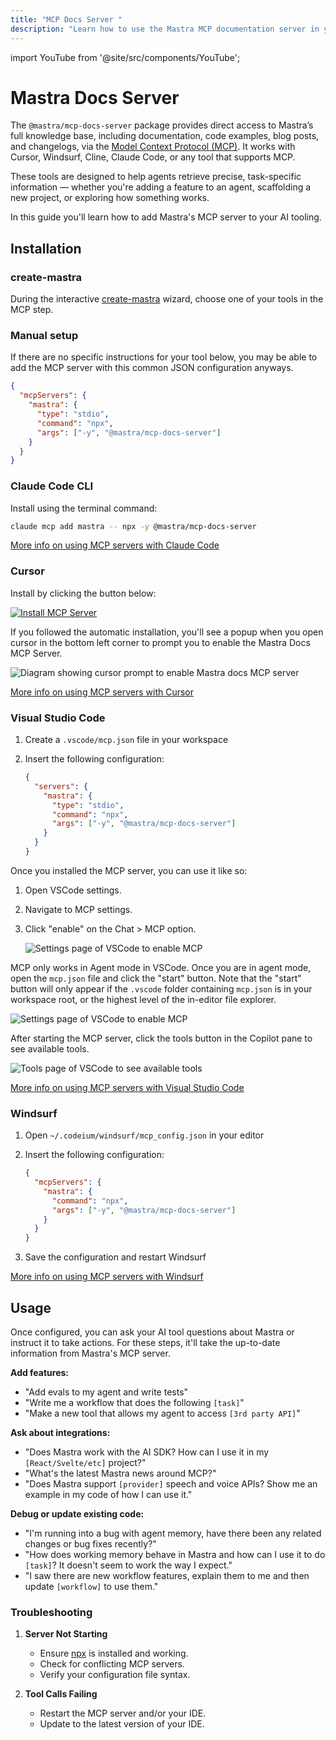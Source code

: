 ```yaml
---
title: "MCP Docs Server "
description: "Learn how to use the Mastra MCP documentation server in your IDE to turn it into an agentic Mastra expert."
---
```


import YouTube from '@site/src/components/YouTube';

# Mastra Docs Server

The `@mastra/mcp-docs-server` package provides direct access to Mastra’s full knowledge base, including documentation, code examples, blog posts, and changelogs, via the [Model Context Protocol (MCP)](https://modelcontextprotocol.io/docs/getting-started/intro). It works with Cursor, Windsurf, Cline, Claude Code, or any tool that supports MCP.

These tools are designed to help agents retrieve precise, task-specific information — whether you're adding a feature to an agent, scaffolding a new project, or exploring how something works.

In this guide you'll learn how to add Mastra's MCP server to your AI tooling.

<YouTube id="vciV57lF0og" />

## Installation

### create-mastra

During the interactive [create-mastra](/docs/reference/cli/create-mastra) wizard, choose one of your tools in the MCP step.

### Manual setup

If there are no specific instructions for your tool below, you may be able to add the MCP server with this common JSON configuration anyways.

```json copy
{
  "mcpServers": {
    "mastra": {
      "type": "stdio",
      "command": "npx",
      "args": ["-y", "@mastra/mcp-docs-server"]
    }
  }
}
```

### Claude Code CLI

Install using the terminal command:

```bash copy
claude mcp add mastra -- npx -y @mastra/mcp-docs-server
```

[More info on using MCP servers with Claude Code](https://docs.claude.com/en/docs/claude-code/mcp)

### Cursor

Install by clicking the button below:

[![Install MCP Server](https://cursor.com/deeplink/mcp-install-light.svg)](cursor://anysphere.cursor-deeplink/mcp/install?name=mastra&config=eyJjb21tYW5kIjoibnB4IC15IEBtYXN0cmEvbWNwLWRvY3Mtc2VydmVyIn0%3D)

If you followed the automatic installation, you'll see a popup when you open cursor in the bottom left corner to prompt you to enable the Mastra Docs MCP Server.

<img
  src="/img/enable-mastra-docs-cursor.png"
  alt="Diagram showing cursor prompt to enable Mastra docs MCP server"
  width={800}
/>

[More info on using MCP servers with Cursor](https://cursor.com/de/docs/context/mcp)

### Visual Studio Code

1. Create a `.vscode/mcp.json` file in your workspace
2. Insert the following configuration:

   ```json copy
   {
     "servers": {
       "mastra": {
         "type": "stdio",
         "command": "npx",
         "args": ["-y", "@mastra/mcp-docs-server"]
       }
     }
   }
   ```

Once you installed the MCP server, you can use it like so:

1. Open VSCode settings.
2. Navigate to MCP settings.
3. Click "enable" on the Chat > MCP option.

   <img
     src="/img/vscode-mcp-setting.png"
     alt="Settings page of VSCode to enable MCP"
     width={800}
     className="rounded-lg"
   />

MCP only works in Agent mode in VSCode. Once you are in agent mode, open the `mcp.json` file and click the "start" button. Note that the "start" button will only appear if the `.vscode` folder containing `mcp.json` is in your workspace root, or the highest level of the in-editor file explorer.

<img
  src="/img/vscode-start-mcp.png"
  alt="Settings page of VSCode to enable MCP"
  width={800}
  className="rounded-lg"
/>

After starting the MCP server, click the tools button in the Copilot pane to see available tools.

<img
  src="/img/vscode-mcp-running.png"
  alt="Tools page of VSCode to see available tools"
  width={800}
  className="rounded-lg"
/>

[More info on using MCP servers with Visual Studio Code](https://code.visualstudio.com/docs/copilot/customization/mcp-servers)

### Windsurf

1. Open `~/.codeium/windsurf/mcp_config.json` in your editor
2. Insert the following configuration:

   ```json copy
   {
     "mcpServers": {
       "mastra": {
         "command": "npx",
         "args": ["-y", "@mastra/mcp-docs-server"]
       }
     }
   }
   ```

3. Save the configuration and restart Windsurf

[More info on using MCP servers with Windsurf](https://docs.windsurf.com/windsurf/cascade/mcp#mcp-config-json)

## Usage

Once configured, you can ask your AI tool questions about Mastra or instruct it to take actions. For these steps, it'll take the up-to-date information from Mastra's MCP server.

**Add features:**

- "Add evals to my agent and write tests"
- "Write me a workflow that does the following `[task]`"
- "Make a new tool that allows my agent to access `[3rd party API]`"

**Ask about integrations:**

- "Does Mastra work with the AI SDK?
  How can I use it in my `[React/Svelte/etc]` project?"
- "What's the latest Mastra news around MCP?"
- "Does Mastra support `[provider]` speech and voice APIs? Show me an example in my code of how I can use it."

**Debug or update existing code:**

- "I'm running into a bug with agent memory, have there been any related changes or bug fixes recently?"
- "How does working memory behave in Mastra and how can I use it to do `[task]`? It doesn't seem to work the way I expect."
- "I saw there are new workflow features, explain them to me and then update `[workflow]` to use them."

### Troubleshooting

1. **Server Not Starting**
   - Ensure [npx](https://docs.npmjs.com/cli/v11/commands/npx) is installed and working.
   - Check for conflicting MCP servers.
   - Verify your configuration file syntax.

2. **Tool Calls Failing**
   - Restart the MCP server and/or your IDE.
   - Update to the latest version of your IDE.
